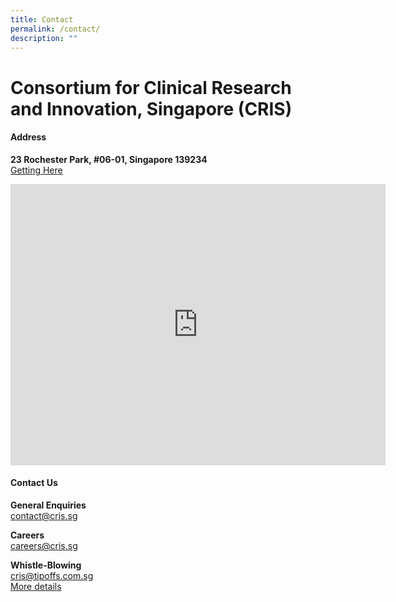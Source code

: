 ```yaml
---
title: Contact
permalink: /contact/
description: ""
---
```

# **Consortium for Clinical Research and Innovation, Singapore (CRIS)**

#### **Address**
**23 Rochester Park, #06-01, Singapore 139234**
<br>[Getting Here](/files/Critical%20Documents/Getting-to-CRIS_May2022.pdf)
<iframe loading="lazy" allowfullscreen="" style="border:0;" height="450" width="600" src="https://www.google.com/maps/embed?pb=!1m18!1m12!1m3!1d3988.7799112541124!2d103.7869942!3d1.3072382!2m3!1f0!2f0!3f0!3m2!1i1024!2i768!4f13.1!3m3!1m2!1s0x31da1a43e22fffff%3A0xf4de35d3f25ac579!2sConsortium%20for%20Clinical%20Research%20and%20Innovation%2C%20Singapore%20(CRIS)!5e0!3m2!1sen!2ssg!4v1675746332976!5m2!1sen!2ssg"></iframe>

#### **Contact Us**
**General Enquiries**
<br>[contact@cris.sg](mailto:contact@cris.sg)

**Careers**
<br>[careers@cris.sg](mailto:careers@cris.sg)

**Whistle-Blowing**
<br>[cris@tipoffs.com.sg](mailto:cris@tipoffs.com.sg)
<br>[More details](/whistleblowing/)